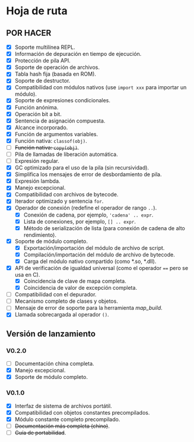 <!-- Spanish Translation: Emiliano Gonzalez (egonzalez . hiperion @ gmail . com) -->
# Hoja de ruta

## POR HACER

* [x] Soporte multilínea REPL.
* [x] Información de depuración en tiempo de ejecución.
* [x] Protección de pila API.
* [x] Soporte de operación de archivos.
* [x] Tabla hash fija (basada en ROM).
* [x] Soporte de destructor.
* [x] Compatibilidad con módulos nativos (use `import xxx` para importar un módulo).
* [x] Soporte de expresiones condicionales.
* [x] Función anónima.
* [x] Operación bit a bit.
* [x] Sentencia de asignación compuesta.
* [x] Alcance incorporado.
* [x] Función de argumentos variables.
* [x] Función nativa: `classof(obj)`.
* [ ] ~~Función nativa: `copy(obj)`~~.
* [ ] Pila de llamadas de liberación automática.
* [ ] Expresión regular.
* [x] GC optimizado para el uso de la pila (sin recursividad).
* [x] Simplifica los mensajes de error de desbordamiento de pila.
* [x] Expresión lambda.
* [x] Manejo excepcional.
* [x] Compatibilidad con archivos de bytecode.
* [x] Iterador optimizado y sentencia `for`.
* [x] Operador de conexión (redefine el operador de rango `..`).
   * [x] Conexión de cadena, por ejemplo, `'cadena' .. expr`.
   * [x] Lista de conexiones, por ejemplo, `[] .. expr`.
   * [x] Método de serialización de lista (para conexión de cadena de alto rendimiento).
* [x] Soporte de módulo completo.
   * [x] Exportación/importación del módulo de archivo de script.
   * [x] Compilación/importación del módulo de archivo de bytecode.
   * [x] Carga del módulo nativo compartido (como *.so, *.dll).
* [x] API de verificación de igualdad universal (como el operador `==` pero se usa en C).
   * [x] Coincidencia de clave de mapa completa.
   * [x] Coincidencia de valor de excepción completa.
* [ ] Compatibilidad con el depurador.
* [ ] Mecanismo completo de clases y objetos.
* [ ] Mensaje de error de soporte para la herramienta *map_build*.
* [x] Llamada sobrecargada al operador `()`.

## Versión de lanzamiento

### V0.2.0

* [ ] Documentación china completa.
* [x] Manejo excepcional.
* [x] Soporte de módulo completo.

### V0.1.0

* [x] Interfaz de sistema de archivos portátil.
* [x] Compatibilidad con objetos constantes precompilados.
* [x] Módulo constante completo precompilado.
* [ ] ~~Documentación más completa (chino)~~.
* [ ] ~~Guía de portabilidad~~.
